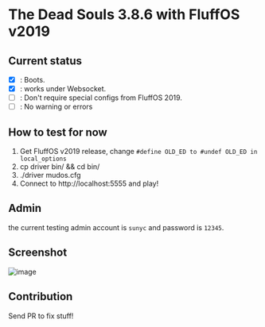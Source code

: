 # The Dead Souls 3.8.6 with FluffOS v2019

## Current status

- [X] : Boots.
- [X] : works under Websocket.
- [ ] : Don't require special configs from FluffOS 2019.
- [ ] : No warning or errors

## How to test for now

1. Get FluffOS v2019 release, change ```#define OLD_ED to #undef OLD_ED in local_options```
2. cp driver bin/ && cd bin/
3. ./driver mudos.cfg
4. Connect to http://localhost:5555 and play!

## Admin

the current testing admin account is ```sunyc``` and password is ```12345```.

## Screenshot

![image](https://user-images.githubusercontent.com/1256464/71966839-2f444180-31b7-11ea-8cd4-f2fdf5f0cec7.png)

## Contribution

Send PR to fix stuff! 
